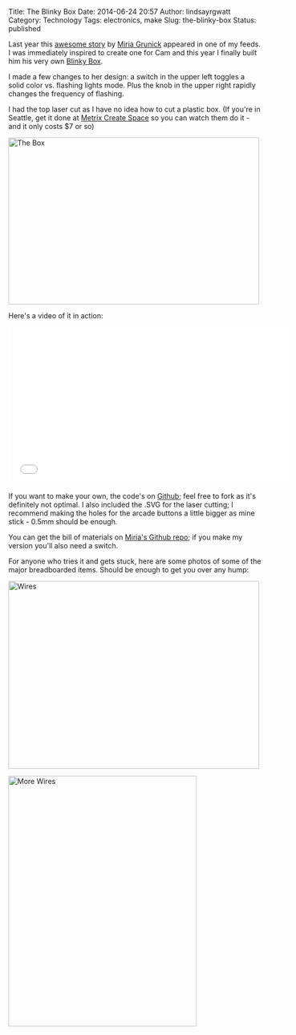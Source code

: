 Title: The Blinky Box
Date: 2014-06-24 20:57
Author: lindsayrgwatt
Category: Technology
Tags: electronics, make
Slug: the-blinky-box
Status: published

Last year this [awesome story](http://www.nycresistor.com/2013/07/05/programmable-toys-blinky-box/) by [Miria Grunick](http://blog.grunick.com/) appeared in one of my feeds. I was immediately inspired to create one for Cam and this year I finally built him his very own [Blinky Box](http://blog.grunick.com/blinky-box/).

I made a few changes to her design: a switch in the upper left toggles a solid color vs. flashing lights mode. Plus the knob in the upper right rapidly changes the frequency of flashing.

I had the top laser cut as I have no idea how to cut a plastic box. (If you're in Seattle, get it done at [Metrix Create Space](http://www.metrixcreatespace.com/) so you can watch them do it - and it only costs $7 or so)

<img src="{static}/images/2014/06/IMG_6856-500x333.jpg" class="aligncenter size-medium " width="500" height="333" alt="The Box" />

Here's a video of it in action:

<iframe src="//www.youtube.com/embed/qrVnPh5Sez0" width="560" height="315" frameborder="0" allowfullscreen="allowfullscreen"></iframe>

If you want to make your own, the code's on [Github](https://github.com/lindsayrgwatt/blinkybox); feel free to fork as it's definitely not optimal. I also included the .SVG for the laser cutting; I recommend making the holes for the arcade buttons a little bigger as mine stick - 0.5mm should be enough.

You can get the bill of materials on [Miria's Github repo](https://github.com/miria/BlinkyBox); if you make my version you'll also need a switch.

For anyone who tries it and gets stuck, here are some photos of some of the major breadboarded items. Should be enough to get you over any hump:

[<img src="{static}/images/2014/06/IMG_3321-500x375.jpg" class="aligncenter size-medium " width="500" height="375" alt="Wires" />]({static}/images/2014/06/IMG_3321.jpg)

[<img src="{static}/images/2014/06/IMG_3322-e1403667627920-375x500.jpg" class="aligncenter size-medium " width="375" height="500" alt="More Wires" />]({static}/images/2014/06/IMG_3322-e1403667627920.jpg)
